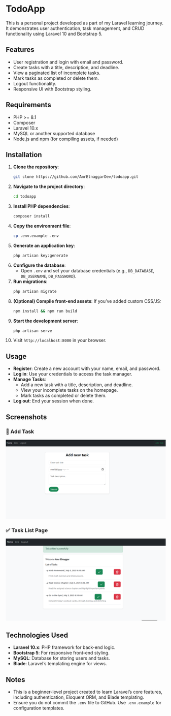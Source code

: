 # TodoApp

This is a personal project developed as part of my Laravel learning journey.  
It demonstrates user authentication, task management, and CRUD functionality using Laravel 10 and Bootstrap 5.

## Features
- User registration and login with email and password.
- Create tasks with a title, description, and deadline.
- View a paginated list of incomplete tasks.
- Mark tasks as completed or delete them.
- Logout functionality.
- Responsive UI with Bootstrap styling.

## Requirements
- PHP >= 8.1
- Composer
- Laravel 10.x
- MySQL or another supported database
- Node.js and npm (for compiling assets, if needed)

## Installation
1. **Clone the repository**:
   ```bash
   git clone https://github.com/AmrElnaggarDev/todoapp.git
   ```
2. **Navigate to the project directory**:
   ```bash
   cd todoapp
   ```
3. **Install PHP dependencies**:
   ```bash
   composer install
   ```
4. **Copy the environment file**:
   ```bash
   cp .env.example .env
   ```
5. **Generate an application key**:
   ```bash
   php artisan key:generate
   ```
6. **Configure the database**:
   - Open `.env` and set your database credentials (e.g., `DB_DATABASE`, `DB_USERNAME`, `DB_PASSWORD`).
7. **Run migrations**:
   ```bash
   php artisan migrate
   ```
8. **(Optional) Compile front-end assets**:
   If you’ve added custom CSS/JS:
   ```bash
   npm install && npm run build
   ```
9. **Start the development server**:
   ```bash
   php artisan serve
   ```
10. Visit `http://localhost:8000` in your browser.

## Usage
- **Register**: Create a new account with your name, email, and password.
- **Log in**: Use your credentials to access the task manager.
- **Manage Tasks**:
  - Add a new task with a title, description, and deadline.
  - View your incomplete tasks on the homepage.
  - Mark tasks as completed or delete them.
- **Log out**: End your session when done.

## Screenshots

### 🔐 Add Task
![Add Task](screenshots/add_task.png)

### ✅ Task List Page
![Task List](screenshots/list_tasks.png)

## Technologies Used
- **Laravel 10.x**: PHP framework for back-end logic.
- **Bootstrap 5**: For responsive front-end styling.
- **MySQL**: Database for storing users and tasks.
- **Blade**: Laravel’s templating engine for views.

## Notes
- This is a beginner-level project created to learn Laravel’s core features, including authentication, Eloquent ORM, and Blade templating.
- Ensure you do not commit the `.env` file to GitHub. Use `.env.example` for configuration templates.

